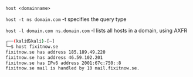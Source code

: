
`host <domainname>`

`host -t ns domain.com`
-t specifies the query type

`host -l domain.com ns.domain.com`
-l lists all hosts in a domain, using AXFR

```sh
┌──(kali㉿kali)-[~]
└─$ host fixitnow.se
fixitnow.se has address 185.189.49.220
fixitnow.se has address 46.59.102.201
fixitnow.se has IPv6 address 2001:67c:750::8
fixitnow.se mail is handled by 10 mail.fixitnow.se.
```
